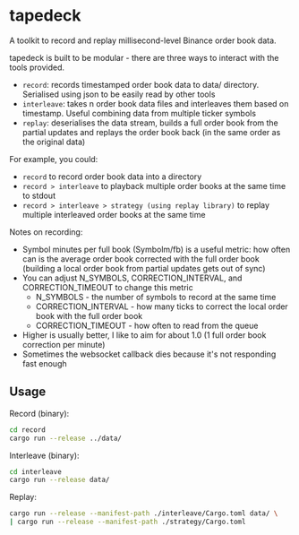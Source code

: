 # tapedeck

A toolkit to record and replay millisecond-level Binance order book data.

tapedeck is built to be modular - there are three ways to interact with the tools provided.

- `record`: records timestamped order book data to data/ directory. Serialised using json to be easily read by other tools
- `interleave`: takes n order book data files and interleaves them based on timestamp. Useful combining data from multiple ticker symbols
- `replay`: deserialises the data stream, builds a full order book from the partial updates and replays the order book back (in the same order as the original data)

For example, you could:
- `record` to record order book data into a directory
- `record > interleave` to playback multiple order books at the same time to stdout
- `record > interleave > strategy (using replay library)` to replay multiple interleaved order books at the same time

Notes on recording:
- Symbol minutes per full book (Symbolm/fb) is a useful metric: how often can is the average order book corrected with the full order book (building a local order book from partial updates gets out of sync)
- You can adjust N_SYMBOLS, CORRECTION_INTERVAL, and CORRECTION_TIMEOUT to change this metric
  - N_SYMBOLS - the number of symbols to record at the same time
  - CORRECTION_INTERVAL - how many ticks to correct the local order book with the full order book
  - CORRECTION_TIMEOUT - how often to read from the queue
- Higher is usually better, I like to aim for about 1.0 (1 full order book correction per minute)
- Sometimes the websocket callback dies because it's not responding fast enough

## Usage

Record (binary):

```bash
cd record
cargo run --release ../data/
```

Interleave (binary):

```bash
cd interleave
cargo run --release data/
```

Replay:

```bash
cargo run --release --manifest-path ./interleave/Cargo.toml data/ \
| cargo run --release --manifest-path ./strategy/Cargo.toml
```